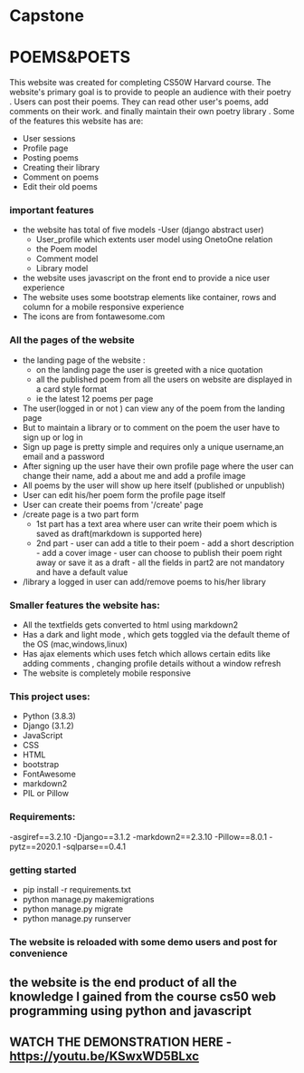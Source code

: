 # Capstone

# POEMS&POETS
This website was created for completing CS50W Harvard course. The website's primary goal is to provide to people an audience with their poetry . Users can post their poems. They can read other user's
poems, add comments on their work. and finally maintain their own poetry library . Some of the features this website has are:

- User sessions
- Profile page
- Posting poems 
- Creating their library 
- Comment on poems
- Edit their old poems

### important features

- the website has total of five models
    -User (django abstract user)
    - User_profile which extents user model using OnetoOne relation
    - the Poem model 
    - Comment model
    - Library model 
- the website uses javascript on the front end to provide a nice user experience 
- The website uses some bootstrap elements like container, rows and column for a mobile responsive experience 
- The icons are from fontawesome.com


### All the pages of the website
- the landing page of the website :
    - on the landing page the user is greeted with a nice quotation
    - all the published  poem from all the users on website are displayed in a card style format
    - ie the latest 12 poems per page
- The user(logged in or not ) can view any of the poem from the landing page
- But to maintain a library or to comment on the poem the user have to sign up or log in
- Sign up page is pretty simple and requires only a unique username,an email and a password
- After signing up the user have their own profile page where the user can change their name, add a about me and add a profile image 
- All poems by the user will show up here  itself (published or unpublish) 
- User can edit his/her poem form the profile page itself
- User can create their poems from '/create' page
- /create page is a two part form 
    - 1st part has a text area where user can write their poem which is saved as draft(markdown is supported here)
    - 2nd part  - user can add a title to their poem 
                - add a short description
                - add a cover image
                - user can choose to publish their poem right away or save it as a draft
                - all the fields in part2 are not mandatory and have a default value
- /library a logged in user can add/remove poems to his/her library   



### Smaller features the website has:

- All the textfields gets converted to html using markdown2
- Has a dark and light mode , which gets toggled via the default theme of the OS (mac,windows,linux)
- Has ajax elements which uses fetch which allows certain edits like adding comments , changing profile details without a window refresh
- The website is completely mobile responsive


### This project uses:

- Python (3.8.3)
- Django (3.1.2)
- JavaScript
- CSS
- HTML
- bootstrap
- FontAwesome
- markdown2
- PIL or Pillow

### Requirements:
-asgiref==3.2.10
-Django==3.1.2
-markdown2==2.3.10
-Pillow==8.0.1
-pytz==2020.1
-sqlparse==0.4.1

### getting started 
- pip install -r requirements.txt
- python manage.py makemigrations
- python manage.py migrate
- python manage.py runserver

### The website is reloaded with some demo users and post for convenience 


## the website is the end product of all the knowledge I gained from the course cs50 web programming using python and javascript

## WATCH THE DEMONSTRATION HERE - https://youtu.be/KSwxWD5BLxc